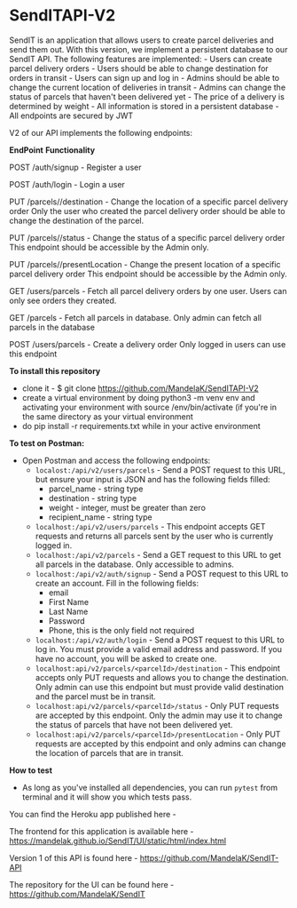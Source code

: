 # SendITAPI-V2
 SendIT is an application that allows users to create parcel deliveries and send them out. With this version, we implement a persistent database to our SendIT API. The following features are implemented:
	- Users can create parcel delivery orders
	- Users should be able to change destination for orders in transit
	- Users can sign up and log in
	- Admins should be able to change the current location of deliveries in transit
	- Admins can change the status of parcels that haven't been delivered yet
	- The price of a delivery is determined by weight
	- All information is stored in a persistent database
	- All endpoints are secured by JWT


V2 of our API implements the following endpoints:


**EndPoint**                          			**Functionality**


POST /auth/signup			-		Register a user

POST /auth/login			-		Login a user

PUT /parcels/<parcelId>/destination	-		Change the location of a specific parcel delivery order
							Only the user who created the parcel delivery order should be able to change the destination of the parcel.

PUT /parcels/<parcelId>/status		-		Change the status of a specific parcel delivery order
							This endpoint should be accessible by the Admin only.

PUT /parcels/<parcelId>/presentLocation -		Change the present location of a specific parcel delivery order
							This endpoint should be accessible by the Admin only.

GET /users/parcels     			-               Fetch all parcel delivery orders by one user. 
							Users can only see orders they created.

GET /parcels				-		Fetch all parcels in database.
							Only admin can fetch all parcels in the database

POST /users/parcels			-		Create a delivery order
							Only logged in users can use this endpoint


**To install this repository**
- clone it - $ git clone https://github.com/MandelaK/SendITAPI-V2
- create a virtual environment by doing python3 -m venv env and activating your environment with source /env/bin/activate (if you're in the same directory as your virtual environment
- do pip install -r requirements.txt while in your active environment

**To test on Postman:**
- Open Postman and access the following endpoints:
  - `localost:/api/v2/users/parcels` - Send a POST request to this URL, but ensure your input is JSON and has the following fields filled:
	- parcel_name - string type
	- destination - string type
	- weight - integer, must be greater than zero
	- recipient_name - string type
  - `localhost:/api/v2/users/parcels` - This endpoint accepts GET requests and returns all parcels sent by the user who is currently logged in.
  - `localhost:/api/v2/parcels` - Send a GET request to this URL to get all parcels in the database. Only accessible to admins.
  - `localhost:/api/v2/auth/signup` - Send a POST request to this URL to create an account. Fill in the following fields:
	- email
	- First Name
	- Last Name
	- Password
	- Phone, this is the only field not required
  - `localhost:/api/v2/auth/login` - Send a POST request to this URL to log in. You must provide a valid email address and password. If you have no account, you will be asked 	to create one.
  - `localhost:api/v2/parcels/<parcelId>/destination` - This endpoint accepts only PUT requests and allows you to change the destination. Only admin can use this endpoint but must provide valid destination and the parcel must be in transit.
  - `localhost:api/v2/parcels/<parcelId>/status` - Only PUT requests are accepted by this endpoint. Only the admin may use it to change the status of parcels that have not been delivered yet.
  - `localhost:api/v2/parcels/<parcelId>/presentLocation` - Only PUT requests are accepted by this endpoint and only admins can change the location of parcels that are in transit.

**How to test**
- As long as you've installed all dependencies, you can run `pytest` from terminal and it will show you which tests pass.


You can find the Heroku app published here - 

The frontend for this application is available here - https://mandelak.github.io/SendIT/UI/static/html/index.html

Version 1 of this API is found here - https://github.com/MandelaK/SendIT-API

The repository for the UI can be found here - https://github.com/MandelaK/SendIT


